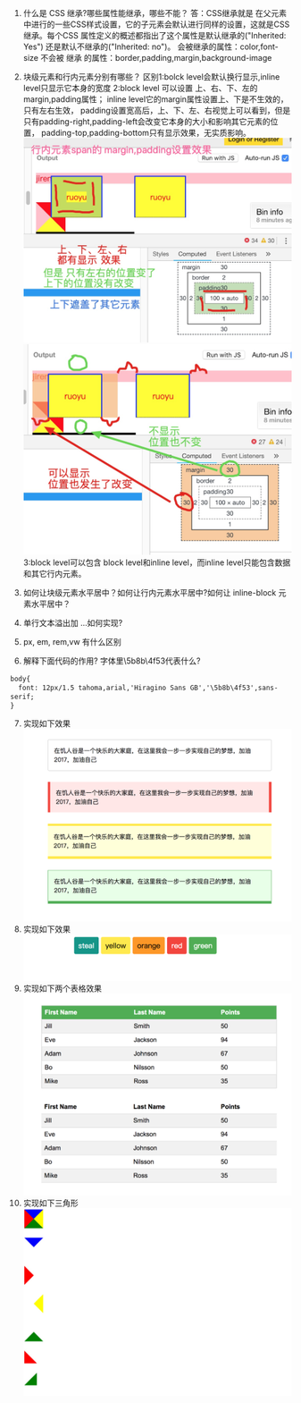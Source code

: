 1.  什么是 CSS 继承?哪些属性能继承，哪些不能？
答：CSS继承就是 在父元素中进行的一些CSS样式设置，它的子元素会默认进行同样的设置，这就是CSS继承。每个CSS 属性定义的概述都指出了这个属性是默认继承的("Inherited: Yes") 还是默认不继承的("Inherited: no")。
会被继承的属性：color,font-size
不会被 继承 的属性：border,padding,margin,background-image
2. 块级元素和行内元素分别有哪些？
区别1:bolck level会默认换行显示,inline level只显示它本身的宽度
    2:block level 可以设置 上、右、下、左的margin,padding属性；
      inline level它的margin属性设置上、下是不生效的，只有左右生效，
                    padding设置宽高后，上、下、左、右视觉上可以看到，但是只有padding-right,padding-left会改变它本身的大小和影响其它元素的位置， padding-top,padding-bottom只有显示效果，无实质影响。
![行内元素span的 padding设置效果](https://github.com/ComicParty/resume/blob/master/projects/U7/images/ex2spanPadding.jpg)  
![行内元素span的 margin设置效果](https://github.com/ComicParty/resume/blob/master/projects/U7/images/ex2spanMargin.jpg)    
      3:block level可以包含 block level和inline level，而inline level只能包含数据和其它行内元素。

3. 如何让块级元素水平居中？如何让行内元素水平居中?如何让 inline-block 元素水平居中？
4. 单行文本溢出加 ...如何实现?
5. px, em, rem,vw 有什么区别
6. 解释下面代码的作用? 字体里\5b8b\4f53代表什么?
```
body{
  font: 12px/1.5 tahoma,arial,'Hiragino Sans GB','\5b8b\4f53',sans-serif;
}
```
7. 实现如下效果
![](https://github.com/ComicParty/resume/blob/master/projects/U7/images/ex7.jpg)
8. 实现如下效果
![使用github仓库的地址才有效](https://raw.githubusercontent.com/ComicParty/resume/master/projects/U7/images/ex8.jpg)
9. 实现如下两个表格效果
![](https://github.com/ComicParty/resume/blob/master/projects/U7/images/ex9.jpg)
10. 实现如下三角形
![](https://github.com/ComicParty/resume/blob/master/projects/U7/images/ex10.jpg)


